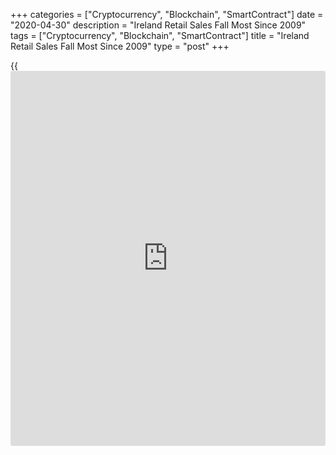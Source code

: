 +++
categories = ["Cryptocurrency", "Blockchain", "SmartContract"]
date = "2020-04-30"
description = "Ireland Retail Sales Fall Most Since 2009"
tags = ["Cryptocurrency", "Blockchain", "SmartContract"]
title = "Ireland Retail Sales Fall Most Since 2009"
type = "post"
+++

{{<iframe id="large-banner" src="https://www.bounty.group/#slide=6.0" width="100%" height="600" scrolling="no" style="border: 0px solid rgb(216, 221, 230); border-radius: 3px;">}}

Ireland's retail sales declined at the fastest rate in more than 11
years in March, data from the Central Statistics Office reported on
Thursday.

The retail sales volume decreased 12.7 percent month-on-month in March,
following a 1.2 percent fall in February. This was the biggest fall
since January 2009.

The value of retail sales fell 13.7 percent monthly in March, following
a 0.6 percent decline in the preceding month.

On an annual basis, the retail sales volume fell 11.1 percent in March,
after remaining unchanged in the prior month.

On a yearly basis, the value of retail sales decreased 12.4 percent in
March, following a 0.2 percent fall in the previous month.

For comments and feedback [contact](https://www.playgroundfx.com/contact/): editorial@rtt[news](https://www.letsplayfx.com/blog/forex-news-website/).com

[Economic News][1]

 **What parts of the world are seeing the best (and worst) economic
performances lately? Click[here][2] to check out our [Econ Scorecard][2]
and find out! See up-to-the-moment [ranking](https://www.playgroundfx.com/blog/crypto-exchange-ranking/)s for the best and worst
performers in [GDP][2], [unemployment rate][3], [inflation][4] and much
more.**

   1. www.rtt[news](https://www.letsplayfx.com/blog/forex-news-website/).com/Content/EconomicNews.aspx
   2. www.rtt[news](https://www.letsplayfx.com/blog/forex-news-website/).com/economic-scorecard/world-rank/GDP/highest-performance.aspx
   3. www.rtt[news](https://www.letsplayfx.com/blog/forex-news-website/).com/economic-scorecard/world-rank/unemployment-rate/lowest-performance.aspx
   4. www.rtt[news](https://www.letsplayfx.com/blog/forex-news-website/).com/economic-scorecard/world-rank/CPI/highest-performance.aspx